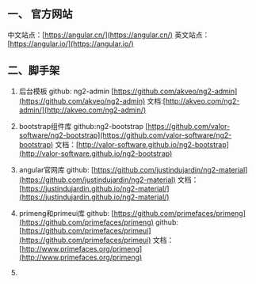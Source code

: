 ## 一、 官方网站
中文站点：[https://angular.cn/](https://angular.cn/)
英文站点：[https://angular.io/](https://angular.io/)

## 二、脚手架
1. 后台模板 
github: ng2-admin [https://github.com/akveo/ng2-admin](https://github.com/akveo/ng2-admin)
文档:[http://akveo.com/ng2-admin/](http://akveo.com/ng2-admin/)

2. bootstrap组件库
github:ng2-bootstrap [https://github.com/valor-software/ng2-bootstrap](https://github.com/valor-software/ng2-bootstrap)
文档：[http://valor-software.github.io/ng2-bootstrap](http://valor-software.github.io/ng2-bootstrap)

3. angular官网库
github: [https://github.com/justindujardin/ng2-material](https://github.com/justindujardin/ng2-material)
文档：[https://justindujardin.github.io/ng2-material/](https://justindujardin.github.io/ng2-material/)

4. primeng和primeui库
github:  [https://github.com/primefaces/primeng](https://github.com/primefaces/primeng)
github:  [https://github.com/primefaces/primeui](https://github.com/primefaces/primeui)
文档： [http://www.primefaces.org/primeng](http://www.primefaces.org/primeng)

5. 